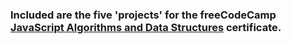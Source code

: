 ### Included are the five 'projects' for the **freeCodeCamp** [JavaScript Algorithms and Data Structures](https://www.freecodecamp.org/learn/javascript-algorithms-and-data-structures/#javascript-algorithms-and-data-structures-projects) certificate.
